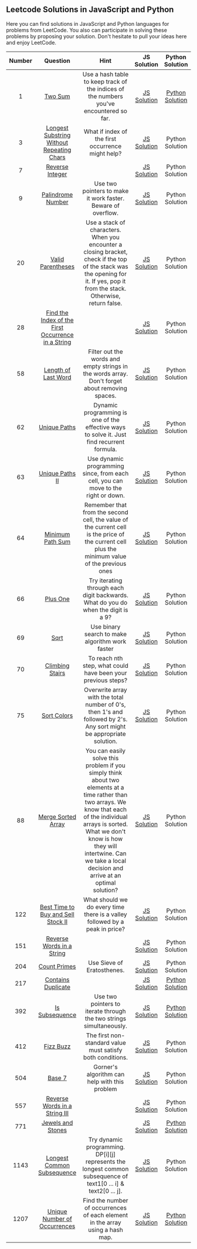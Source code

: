 ## Leetcode Solutions in JavaScript and Python

Here you can find solutions in JavaScript and Python languages for problems from LeetCode. You also can participate in solving these problems by proposing your solution. Don't hesitate to pull your ideas here and enjoy LeetCode.

| Number |                                                                Question                                                                 |                                                                                                                                       Hint                                                                                                                                       |                                                              JS Solution                                                              |                                                          Python Solution                                                          |
| :----: | :-------------------------------------------------------------------------------------------------------------------------------------: | :------------------------------------------------------------------------------------------------------------------------------------------------------------------------------------------------------------------------------------------------------------------------------: | :-----------------------------------------------------------------------------------------------------------------------------------: | :-------------------------------------------------------------------------------------------------------------------------------: |
|   1    |                                            [Two Sum](https://leetcode.com/problems/two-sum/)                                            |                                                                                             Use a hash table to keep track of the indices of the numbers you've encountered so far.                                                                                              |                 [JS Solution](https://github.com/Saimon398/leetcode-solutions/blob/main/js_solutions/0001_two_sum.js)                 |           [Python Solution](https://github.com/Saimon398/leetcode-solutions/blob/main/python_solutions/0001_two_sum.py)           |
|   3    |       [Longest Substring Without Repeating Chars](https://leetcode.com/problems/longest-substring-without-repeating-characters/)        |                                                                                                                What if index of the first occurrence might help?                                                                                                                 |            [JS Solution](https://github.com/Saimon398/leetcode-solutions/blob/main/js_solutions/0003_longest_substring.js)            |                                                          Python Solution                                                          |
|   7    |                                    [Reverse Integer](https://leetcode.com/problems/reverse-integer/)                                    |                                                                                                                                                                                                                                                                                  |             [JS Solution](https://github.com/Saimon398/leetcode-solutions/blob/main/js_solutions/0007_reverse_integer.js)             |                                                          Python Solution                                                          |
|   9    |                                  [Palindrome Number](https://leetcode.com/problems/palindrome-number/)                                  |                                                                                                           Use two pointers to make it work faster. Beware of overflow.                                                                                                           |            [JS Solution](https://github.com/Saimon398/leetcode-solutions/blob/main/js_solutions/0009_palindrome_number.js)            |                                                          Python Solution                                                          |
|   20   |                                  [Valid Parentheses](https://leetcode.com/problems/valid-parentheses/)                                  |                                                  Use a stack of characters. When you encounter a closing bracket, check if the top of the stack was the opening for it. If yes, pop it from the stack. Otherwise, return false.                                                  |            [JS Solution](https://github.com/Saimon398/leetcode-solutions/blob/main/js_solutions/0020_valid_parentheses.js)            |                                                          Python Solution                                                          |
|   28   | [Find the Index of the First Occurrence in a String](https://leetcode.com/problems/find-the-index-of-the-first-occurrence-in-a-string/) |                                                                                                                                                                                                                                                                                  | [JS Solution ](https://github.com/Saimon398/leetcode-solutions/blob/main/js_solutions/0028_find_the_index_of_the_first_occurrence.js) |                                                          Python Solution                                                          |
|   58   |                                [Length of Last Word](https://leetcode.com/problems/length-of-last-word/)                                |                                                                                          Filter out the words and empty strings in the words array. Don't forget about removing spaces.                                                                                          |           [JS Solution](https://github.com/Saimon398/leetcode-solutions/blob/main/js_solutions/0058_length_of_last_word.js)           |                                                          Python Solution                                                          |
|   62   |                                       [Unique Paths](https://leetcode.com/problems/unique-paths/)                                       |                                                                                            Dynamic programming is one of the effective ways to solve it. Just find recurrent formula.                                                                                            |              [JS Solution](https://github.com/Saimon398/leetcode-solutions/blob/main/js_solutions/0062_unique_paths.js)               |                                                          Python Solution                                                          |
|   63   |                                    [Unique Paths II](https://leetcode.com/problems/unique-paths-ii/)                                    |                                                                                                Use dynamic programming since, from each cell, you can move to the right or down.                                                                                                 |              [JS Solution](https://github.com/Saimon398/leetcode-solutions/blob/main/js_solutions/0063_unique_paths2.js)              |                                                          Python Solution                                                          |
|   64   |                                   [Minimum Path Sum](https://leetcode.com/problems/minimum-path-sum/)                                   |                                                                  Remember that from the second cell, the value of the current cell is the price of the current cell plus the minimum value of the previous ones                                                                  |            [JS Solution](https://github.com/Saimon398/leetcode-solutions/blob/main/js_solutions/0064_minimum_path_sum.js)             |                                                          Python Solution                                                          |
|   66   |                                           [Plus One](https://leetcode.com/problems/plus-one/)                                           |                                                                                                Try iterating through each digit backwards. What do you do when the digit is a 9?                                                                                                 |                [JS Solution](https://github.com/Saimon398/leetcode-solutions/blob/main/js_solutions/0066_plus_one.js)                 |                                                          Python Solution                                                          |
|   69   |                                              [Sqrt](https://leetcode.com/problems/sqrtx/)                                               |                                                                                                                 Use binary search to make algorithm work faster                                                                                                                  |                  [JS Solution](https://github.com/Saimon398/leetcode-solutions/blob/main/js_solutions/0068_sqrt.js)                   |                                                          Python Solution                                                          |
|   70   |                                    [Climbing Stairs](https://leetcode.com/problems/climbing-stairs/)                                    |                                                                                                           To reach nth step, what could have been your previous steps?                                                                                                           |             [JS Solution](https://github.com/Saimon398/leetcode-solutions/blob/main/js_solutions/0070_climbing_stairs.js)             |                                                          Python Solution                                                          |
|   75   |                                        [Sort Colors](https://leetcode.com/problems/sort-colors/)                                        |                                                                               Overwrite array with the total number of 0's, then 1's and followed by 2's. Any sort might be appropriate solution.                                                                                |               [JS Solution](https://github.com/Saimon398/leetcode-solutions/blob/main/js_solutions/0075_sort_colors.js)               |                                                          Python Solution                                                          |
|   88   |                                 [Merge Sorted Array](https://leetcode.com/problems/merge-sorted-array/)                                 | You can easily solve this problem if you simply think about two elements at a time rather than two arrays. We know that each of the individual arrays is sorted. What we don't know is how they will intertwine. Can we take a local decision and arrive at an optimal solution? |           [JS Solution](https://github.com/Saimon398/leetcode-solutions/blob/main/js_solutions/0088_merge_sorted_array.js)            |                                                          Python Solution                                                          |
|  122   |                 [Best Time to Buy and Sell Stock II](https://leetcode.com/problems/best-time-to-buy-and-sell-stock-ii/)                 |                                                                                                   What should we do every time there is a valley followed by a peak in price?                                                                                                    |    [JS Solution](https://github.com/Saimon398/leetcode-solutions/blob/main/js_solutions/0122_best_time_to_buy_and_sell_stocks.js)     |                                                          Python Solution                                                          |
|  151   |                          [Reverse Words in a String](https://leetcode.com/problems/reverse-words-in-a-string/)                          |                                                                                                                                                                                                                                                                                  |        [JS Solution](https://github.com/Saimon398/leetcode-solutions/blob/main/js_solutions/0151_reverse_words_in_a_string.js)        |                                                          Python Solution                                                          |
|  204   |                                       [Count Primes](https://leetcode.com/problems/count-primes/)                                       |                                                                                                                            Use Sieve of Eratosthenes.                                                                                                                            |              [JS Solution](https://github.com/Saimon398/leetcode-solutions/blob/main/js_solutions/0204_count_primes.js)               |                                                          Python Solution                                                          |
|  217   |                                 [Contains Duplicate](https://leetcode.com/problems/contains-duplicate/)                                 |                                                                                                                                                                                                                                                                                  |           [JS Solution](https://github.com/Saimon398/leetcode-solutions/blob/main/js_solutions/0217_contains_duplicate.js)            |     [Python Solution](https://github.com/Saimon398/leetcode-solutions/blob/main/python_solutions/0217_contains_duplicate.py)      |
|  392   |                                     [Is Subsequence](https://leetcode.com/problems/is-subsequence/)                                     |                                                                                                       Use two pointers to iterate through the two strings simultaneously.                                                                                                        |             [JS Solution](https://github.com/Saimon398/leetcode-solutions/blob/main/js_solutions/0392_is_subsequence.js)              |       [Python Solution](https://github.com/Saimon398/leetcode-solutions/blob/main/python_solutions/0392_is_subsequence.py)        |
|  412   |                                          [Fizz Buzz](https://leetcode.com/problems/fizz-buzz/)                                          |                                                                                                            The first non-standard value must satisfy both conditions.                                                                                                            |                [JS Solution](https://github.com/Saimon398/leetcode-solutions/blob/main/js_solutions/0412_fizz_buzz.js)                |                                                          Python Solution                                                          |
|  504   |                                             [Base 7](https://leetcode.com/problems/base-7/)                                             |                                                                                                                  Gorner's algorithm can help with this problem                                                                                                                   |                  [JS Solution](https://github.com/Saimon398/leetcode-solutions/blob/main/js_solutions/0504_base7.js)                  |                                                          Python Solution                                                          |
|  557   |                      [Reverse Words in a String III](https://leetcode.com/problems/reverse-words-in-a-string-iii/)                      |                                                                                                                                                                                                                                                                                  |      [JS Solution](https://github.com/Saimon398/leetcode-solutions/blob/main/js_solutions/0557_reverse_words_in_a_string_III.js)      |                                                          Python Solution                                                          |
|  771   |                                  [Jewels and Stones](https://leetcode.com/problems/jewels-and-stones/)                                  |                                                                                                                                                                                                                                                                                  |            [JS Solution](https://github.com/Saimon398/leetcode-solutions/blob/main/js_solutions/0771_jewels_and_stones.js)            |      [Python Solution](https://github.com/Saimon398/leetcode-solutions/blob/main/python_solutions/0771_jewels_and_stones.py)      |
|  1143  |                         [Longest Common Subsequence](https://leetcode.com/problems/longest-common-subsequence/)                         |                                                                                 Try dynamic programming. DP[i][j] represents the longest common subsequence of text1[0 ... i] & text2[0 ... j].                                                                                  |       [JS Solution](https://github.com/Saimon398/leetcode-solutions/blob/main/js_solutions/1143_longest_common_subsequence.js)        |                                                          Python Solution                                                          |
|  1207  |                       [Unique Number of Occurrences](https://leetcode.com/problems/unique-number-of-occurrences/)                       |                                                                                                  Find the number of occurrences of each element in the array using a hash map.                                                                                                   |      [JS Solution](https://github.com/Saimon398/leetcode-solutions/blob/main/js_solutions/1207_unique_number_of_occurrences.js)       | [Python Solution](https://github.com/Saimon398/leetcode-solutions/blob/main/python_solutions/1207_unique_number_of_occurences.py) |
